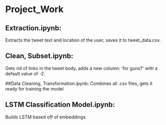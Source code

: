 # Project_Work

## Extraction.ipynb:
Extracts the tweet text and location of the user, saves it to tweet_data.csv.

## Clean, Subset.ipynb:
Gets rid of links in the tweet body, adds a new column: 'for guns?' with a default value of -2.

##Data Cleaning, Transformation.ipynb:
Combines all .csv files, gets it ready for training the model

## LSTM Classification Model.ipynb:
Builds LSTM based off of embeddings
